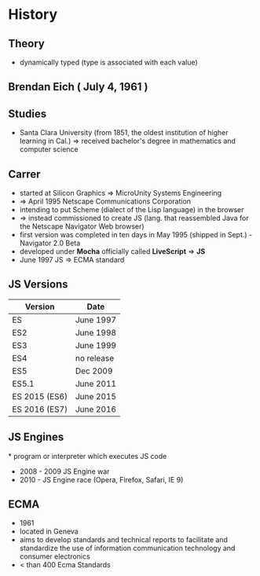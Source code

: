 # History 


## Theory
*  dynamically typed (type is associated with each value)

## Brendan Eich ( July 4, 1961 )
 
## Studies
 * Santa Clara University (from 1851, the oldest institution of higher learning in Cal.)
 => received bachelor's degree in mathematics and computer science
 
## Carrer
 * started at Silicon Graphics => MicroUnity Systems Engineering 
 * => April 1995 Netscape Communications Corporation  
 * intending to put Scheme (dialect of the Lisp language) in the browser
 * => instead commissioned to create JS (lang. that reassembled Java for the  Netscape Navigator Web browser)
 * first version was completed in ten days in May 1995 (shipped in Sept.) - Navigator 2.0 Beta 
 * developed under **Mocha** officially called **LiveScript** => **JS**
 * June 1997 JS => ECMA standard
 
 ## JS Versions
 
 
| Version | Date |
| ------------- | ------------- |
| ES  | June 1997 |
| ES2  | June 1998  |
| ES3  | June 1999  |
| ES4  | no release  |
| ES5  | Dec 2009  |
| ES5.1  | June 2011  |
| ES 2015 (ES6) | June 2015  |
| ES 2016 (ES7) | June 2016  |
 
 ## JS Engines
 * program or interpreter which executes JS code
 * 2008 - 2009 JS Engine war
 * 2010 - JS Engine race (Opera, Firefox, Safari, IE 9)
 
 
 
## ECMA
 * 1961
 * located in Geneva
 * aims to develop standards and technical reports to facilitate and standardize the use of information communication technology and consumer electronics
 * < than 400 Ecma Standards
 
 
